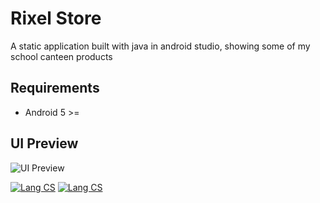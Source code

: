 # Rixel Store
A static application built with java in android studio, showing some of my school canteen products 

## Requirements
- Android 5 >=

## UI Preview
![UI Preview](https://ibb.co/Hq5LJ4q)


[![Lang CS](https://img.shields.io/badge/lang-java-orange)]()
[![Lang CS](https://img.shields.io/badge/app-android-brightgreen)]()

